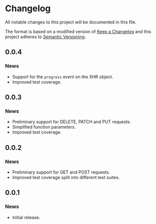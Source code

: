 # Changelog

All notable changes to this project will be documented in this file.

The format is based on a modified version of [Keep a Changelog](http://keepachangelog.com/en/1.0.0/)
and this project adheres to [Semantic Versioning](http://semver.org/spec/v2.0.0.html).

## 0.0.4

### News

* Support for the `progress` event on the XHR object.
* Improved test coverage.

## 0.0.3

### News

* Preliminary support for DELETE, PATCH and PUT requests.
* Simplified function parameters.
* Improved test coverage.

## 0.0.2

### News

* Preliminary support for GET and POST requests.
* Improved test coverage split into different test suites.

## 0.0.1

### News

* Initial release.
